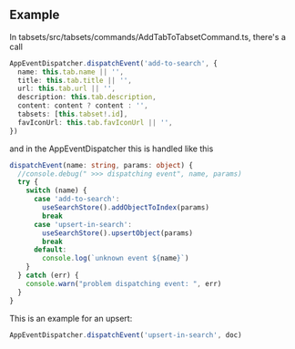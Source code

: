 ## Example

In tabsets/src/tabsets/commands/AddTabToTabsetCommand.ts, there's a call

```typescript
AppEventDispatcher.dispatchEvent('add-to-search', {
  name: this.tab.name || '',
  title: this.tab.title || '',
  url: this.tab.url || '',
  description: this.tab.description,
  content: content ? content : '',
  tabsets: [this.tabset!.id],
  favIconUrl: this.tab.favIconUrl || '',
})
```

and in the AppEventDispatcher this is handled like this

```typescript
dispatchEvent(name: string, params: object) {
  //console.debug(" >>> dispatching event", name, params)
  try {
    switch (name) {
      case 'add-to-search':
        useSearchStore().addObjectToIndex(params)
        break
      case 'upsert-in-search':
        useSearchStore().upsertObject(params)
        break
      default:
        console.log(`unknown event ${name}`)
    }
  } catch (err) {
    console.warn("problem dispatching event: ", err)
  }
}
```

This is an example for an upsert:

```typescript
AppEventDispatcher.dispatchEvent('upsert-in-search', doc)
```

